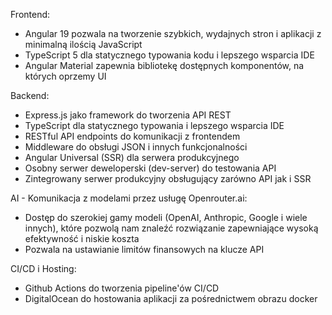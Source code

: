 Frontend:
- Angular 19 pozwala na tworzenie szybkich, wydajnych stron i aplikacji z minimalną ilością JavaScript
- TypeScript 5 dla statycznego typowania kodu i lepszego wsparcia IDE
- Angular Material zapewnia bibliotekę dostępnych komponentów, na których oprzemy UI

Backend:
- Express.js jako framework do tworzenia API REST
- TypeScript dla statycznego typowania i lepszego wsparcia IDE
- RESTful API endpoints do komunikacji z frontendem
- Middleware do obsługi JSON i innych funkcjonalności
- Angular Universal (SSR) dla serwera produkcyjnego
- Osobny serwer deweloperski (dev-server) do testowania API
- Zintegrowany serwer produkcyjny obsługujący zarówno API jak i SSR

AI - Komunikacja z modelami przez usługę Openrouter.ai:
- Dostęp do szerokiej gamy modeli (OpenAI, Anthropic, Google i wiele innych), które pozwolą nam znaleźć rozwiązanie zapewniające wysoką efektywność i niskie koszta
- Pozwala na ustawianie limitów finansowych na klucze API

CI/CD i Hosting:
- Github Actions do tworzenia pipeline'ów CI/CD
- DigitalOcean do hostowania aplikacji za pośrednictwem obrazu docker